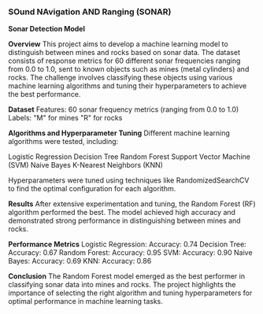 ### SOund NAvigation AND Ranging (SONAR)

**Sonar Detection Model**

**Overview**
This project aims to develop a machine learning model to distinguish between mines and rocks based on sonar data. The dataset consists of response metrics for 60 different sonar frequencies ranging from 0.0 to 1.0, sent to known objects such as mines (metal cylinders) and rocks. The challenge involves classifying these objects using various machine learning algorithms and tuning their hyperparameters to achieve the best performance.

**Dataset**
Features: 60 sonar frequency metrics (ranging from 0.0 to 1.0)
Labels:
"M" for mines
"R" for rocks

**Algorithms and Hyperparameter Tuning**
Different machine learning algorithms were tested, including:

Logistic Regression
Decision Tree
Random Forest
Support Vector Machine (SVM)
Naive Bayes
K-Nearest Neighbors (KNN)

Hyperparameters were tuned using techniques like RandomizedSearchCV to find the optimal configuration for each algorithm.

**Results**
After extensive experimentation and tuning, the Random Forest (RF) algorithm performed the best. The model achieved high accuracy and demonstrated strong performance in distinguishing between mines and rocks.

**Performance Metrics**
Logistic Regression: Accuracy: 0.74
Decision Tree: Accuracy: 0.67
Random Forest: Accuracy: 0.95
SVM: Accuracy: 0.90
Naive Bayes: Accuracy: 0.69
KNN: Accuracy: 0.86

**Conclusion**
The Random Forest model emerged as the best performer in classifying sonar data into mines and rocks. The project highlights the importance of selecting the right algorithm and tuning hyperparameters for optimal performance in machine learning tasks.
